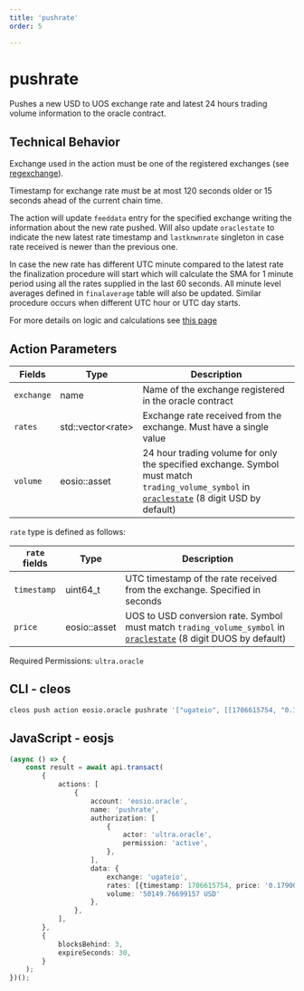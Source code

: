 ```yaml
---
title: 'pushrate'
order: 5

---
```


# pushrate

Pushes a new USD to UOS exchange rate and latest 24 hours trading volume information to the oracle contract.

## Technical Behavior

Exchange used in the action must be one of the registered exchanges (see [regexchange](./regexchange.md)).

Timestamp for exchange rate must be at most 120 seconds older or 15 seconds ahead of the current chain time.

The action will update `feeddata` entry for the specified exchange writing the information about the new rate pushed. Will also update `oraclestate` to indicate the new latest rate timestamp and `lastknwnrate` singleton in case rate received is newer than the previous one.

In case the new rate has different UTC minute compared to the latest rate the finalization procedure will start which will calculate the SMA for 1 minute period using all the rates supplied in the last 60 seconds. All minute level averages defined in `finalaverage` table will also be updated. Similar procedure occurs when different UTC hour or UTC day starts.

For more details on logic and calculations see [this page](../how-does-oracle-contract-calculate-uos-conversion-rate.md)

## Action Parameters

| Fields     | Type               | Description                                                                                                                                                               |
| ---------- | ------------------ | ------------------------------------------------------------------------------------------------------------------------------------------------------------------------- |
| `exchange` | name               | Name of the exchange registered in the oracle contract                                                                                                                    |
| `rates`    | std::vector\<rate> | Exchange rate received from the exchange. Must have a single value                                                                                                        |
| `volume`   | eosio::asset       | 24 hour trading volume for only the specified exchange. Symbol must match `trading_volume_symbol` in [`oraclestate`](../oracle-tables.md#oraclestate) (8 digit USD by default) |

`rate` type is defined as follows:

| `rate` fields | Type         | Description                                                                                                                                         |
| ------------- | ------------ | --------------------------------------------------------------------------------------------------------------------------------------------------- |
| `timestamp`   | uint64_t     | UTC timestamp of the rate received from the exchange. Specified in seconds                                                                          |
| `price`       | eosio::asset | UOS to USD conversion rate. Symbol must match `trading_volume_symbol` in [`oraclestate`](../oracle-tables.md#oraclestate) (8 digit DUOS by default) |

Required Permissions: `ultra.oracle`

## CLI - cleos

```bash
cleos push action eosio.oracle pushrate '["ugateio", [[1706615754, "0.17900000 DUOS"]], "50149.76699157 USD"]' -p ultra.oracle
```

## JavaScript - eosjs

```typescript
(async () => {
    const result = await api.transact(
        {
            actions: [
                {
                    account: 'eosio.oracle',
                    name: 'pushrate',
                    authorization: [
                        {
                            actor: 'ultra.oracle',
                            permission: 'active',
                        },
                    ],
                    data: {
                        exchange: 'ugateio',
                        rates: [{timestamp: 1706615754, price: '0.17900000 DUOS'}],
                        volume: '50149.76699157 USD'
                    },
                },
            ],
        },
        {
            blocksBehind: 3,
            expireSeconds: 30,
        }
    );
})();
```